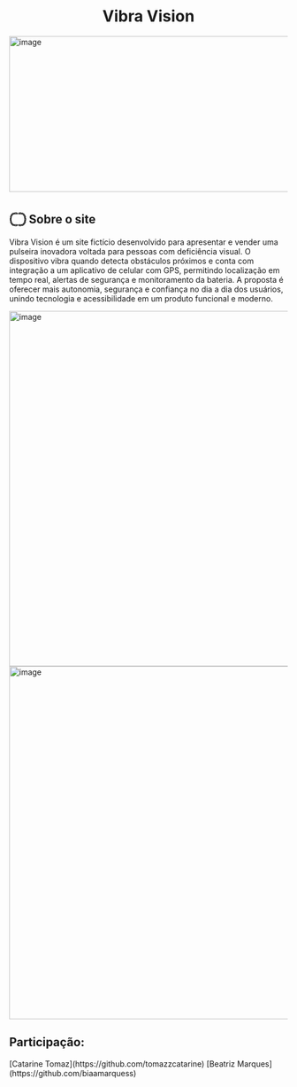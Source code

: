 <h1 align="center">Vibra Vision</h1>
<img width="1144" height="281" alt="image" src="https://github.com/user-attachments/assets/6164220d-8e14-4f27-8af6-df0887f32f69" />

<h2>𓊆𓊇 Sobre o site</h2>
<p>Vibra Vision é um site fictício desenvolvido para apresentar e vender uma pulseira inovadora voltada para pessoas com deficiência visual. O dispositivo vibra quando detecta obstáculos próximos e conta com integração a um aplicativo de celular com GPS, permitindo localização em tempo real, alertas de segurança e monitoramento da bateria. A proposta é oferecer mais autonomia, segurança e confiança no dia a dia dos usuários, unindo tecnologia e acessibilidade em um produto funcional e moderno.</p>

<img width="1141" height="641" alt="image" src="https://github.com/user-attachments/assets/946ae55b-68de-475e-8746-24839795dd54" />

<img width="1140" height="637" alt="image" src="https://github.com/user-attachments/assets/85559e75-b446-42bf-80b0-fe6a0333ecb7" />

<h2>Participação:</h2>
[Catarine Tomaz](https://github.com/tomazzcatarine)
[Beatriz Marques](https://github.com/biaamarquess)
